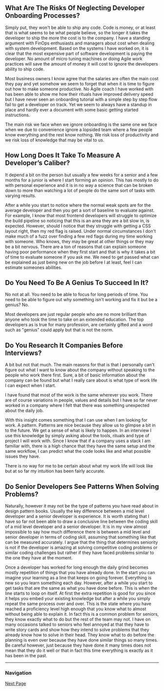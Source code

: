 ## What Are The Risks Of Neglecting Developer Onboarding Processes?

Simply put, they won't be able to ship any code. Code is money,
or at least that is what seems to be what people believe, so the
longer it takes the developer to ship the more the cost is to the
company. I have a standing argument with FinOps enthusiasts and
managers about cost when dealing with system development.
Based on the systems I have worked on, it is clear that the
most expensive part of software development is paying the developer.
No amount of micro tuning machines or doing Agile work practices
will save the amount of money it will cost to ignore the developers
ability to ship code.

Most business owners I know agree that the salaries are often
the main cost they pay and yet somehow we seem to forget that
when it is time to figure out how to make someone productive.
No Agile coach I have worked with has been able to show me
how their rituals have improved delivery speed but I have never
seen an onboarding tutorial with a simple step by step flow
fail to get a developer on track. Yet we seem to always have
a standup in place and hardly ever a document with some basic
getting started instructions.

The main risk we face when we ignore onboarding is the same
one we face when we due to convenience ignore a lopsided team
where a few people know everything and the rest know nothing.
We risk loss of productivity and we risk loss of knowledge
that may be vital to us.

## How Long Does It Take To Measure A Developer’s Caliber?

It depend a bit on the person but usually a few weeks
for a senior and a few months for a junior is where I
start forming an opinion. This has mostly to do with
personal experience and it is in no way a science that
can be broken down to more than watching a lot of people
do the same sort of tasks with varying results.

After a while you start to notice where the normal
weak spots are for the average developer and then
you get a sort of baseline to evaluate against.
For example, I know that most frontend developers
will struggle to optimize the build pipeline so
noticing that this is an area they are a bit slow
in, is expected. However, should I notice that they
struggle with getting a CSS layout right, then my
red flag is raised. Under normal circumstances I
don't make much of a fuzz over finding a few red
flags during my time working with someone. Who
knows, they may be great at other things or they
may be a bit nervous. There are a ton of reasons
that can explain someone having poor performance
when they first start and that is why it takes a
bit of time to evaluate someone if you ask me.
We need to get passed what can be explained as
just being new on the job before I at least,
feel I can estimate someones abilities.

## Do You Need To Be A Genius To Succeed In It?

No not at all. You need to be able to focus for
long periods of time. You need to be able to
figure out why something isn't working and fix
it but be a genius? No.

Most developers are just regular people who are
no more brilliant than anyone who took the time
to take on an extended education. The top developers
as is true for many profession, are certainly gifted
and a word such as "genius" could apply but that
is not the norm.

## Do You Research It Companies Before Interviews?

A bit but not that much. The main reasons for that
is that I personally can't figure out what I want
to know about the company without speaking to
the people who work there first. Sure, a bit of
basic information about the company can be found
but what I really care about is what type of
work life I can expect when I start.

I have found that most of the work is the same
wherever you work. There are of course variations
in people, values and details but I have so far
never worked in a company where I felt that there
was something unexpected about the daily job.

With this insight comes something that I can use
when I am looking for work. A pattern. Patterns
are nice because they allow us to glimpse a bit
in to the future. We get a sense of what is likely
to happen. In an interview I use this knowledge by
simply asking about the tools, rituals and type of
project I will work with. Since I know that if a
company uses a stack I am familiar with, there is
a high chance that they have the same setup and
the same workflow, I can predict what the code
looks like and what possible issues they have.

There is no way for me to be certain about what
my work life will look like but at so far my
intuition has been fairly accurate.

## Do Senior Developers See Patterns When Solving Problems?

Naturally, however it may not be the type of patterns you have
read about in design pattern books. Usually the key difference
between a mid level developer and a senior developer is experience.
It is worth stating that I have so far not been able to draw a
conclusive line between the coding skill of a mid level developer
and a senior developer. It is in my view almost impossible to say
how much difference there is between a mid level and senior developer
in terms of coding skill, assuming that something like that can be
measured accurately. I argue that the thing that determines seniority
is not if the developer is amazing at solving competitive coding problems
or similar coding challenges but rather if they have faced problems
similar to the one they have at the moment.

Once a developer has worked for long enough the daily grind becomes
mostly repetition of things that you have already done. In the start
you can imagine your learning as a line that keeps on going forever.
Everything is new so you learn something each day. However, after a
while you start to get tasks that are the same as what you have done
before. This is when the line starts to loop on itself. At first the
extra repetition is good for you since it helps you embed your
existing knowledge but after a while you simply repeat the same
process over and over.
This is the state where you have reached a proficiency level high
enough that you know what to almost without being able to explain
it. In fact this is a common problem for seniors, they know exactly
what to do but the rest of the team may not. I have on many occasions
talked to seniors who feel annoyed at that they have to write story
cards and show how they intend to solve problems that they already
know how to solve in their head. They know what to do before the
planning is even over because they have done similar things so many
times. Be careful however, just because they have done it many times
does not mean that they do it well or that in fact this time everything
is exactly as it has been in the past.

---

### Navigation

[Next Page](career_growth_and_job_market/page_022.md)

